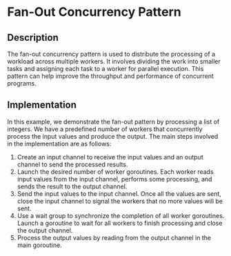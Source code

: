 # Fan-Out Concurrency Pattern

## Description
The fan-out concurrency pattern is used to distribute the processing of a workload across multiple workers. It involves dividing the work into smaller tasks and assigning each task to a worker for parallel execution. This pattern can help improve the throughput and performance of concurrent programs.

## Implementation
In this example, we demonstrate the fan-out pattern by processing a list of integers. We have a predefined number of workers that concurrently process the input values and produce the output. The main steps involved in the implementation are as follows:

1. Create an input channel to receive the input values and an output channel to send the processed results.
2. Launch the desired number of worker goroutines. Each worker reads input values from the input channel, performs some processing, and sends the result to the output channel.
3. Send the input values to the input channel. Once all the values are sent, close the input channel to signal the workers that no more values will be sent.
4. Use a wait group to synchronize the completion of all worker goroutines. Launch a goroutine to wait for all workers to finish processing and close the output channel.
5. Process the output values by reading from the output channel in the main goroutine.

